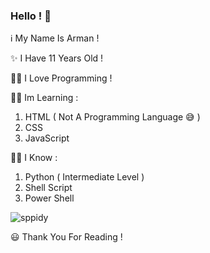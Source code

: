 ### Hello ! 👋
ℹ My Name Is Arman !

✨ I Have 11 Years Old !

👨‍💻 I Love Programming !

👨‍🎓 Im Learning :
1. HTML ( Not A Programming Language 😅 )
2. CSS
3. JavaScript 

👨‍🏫 I Know :
1. Python ( Intermediate Level )
2. Shell Script
3. Power Shell


<p align="center">&nbsp;<img align="left" src="https://github-readme-stats.vercel.app/api?username=ArmTimDev&theme=algolia&show_icons=true" alt="sppidy"/></p>


😃 Thank You For Reading !
